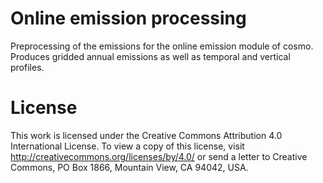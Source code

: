 # Online emission processing

Preprocessing of the emissions for the online emission module of cosmo.
Produces gridded annual emissions as well as temporal and vertical profiles.

# License

This work is licensed under the Creative Commons Attribution 4.0 International License. To view a copy of this license, visit http://creativecommons.org/licenses/by/4.0/ or send a letter to Creative Commons, PO Box 1866, Mountain View, CA 94042, USA.